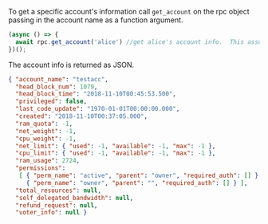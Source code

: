 To get a specific account's information call `get_account` on the rpc object passing in the account name as a function argument.
```javascript
(async () => {
  await rpc.get_account('alice') //get alice's account info.  This assumes the account 'alice' has been created on the chain specified in the rpc object.
})();
```

The account info is returned as JSON.
```json
{ "account_name": "testacc",
  "head_block_num": 1079,
  "head_block_time": "2018-11-10T00:45:53.500",
  "privileged": false,
  "last_code_update": "1970-01-01T00:00:00.000",
  "created": "2018-11-10T00:37:05.000",
  "ram_quota": -1,
  "net_weight": -1,
  "cpu_weight": -1,
  "net_limit": { "used": -1, "available": -1, "max": -1 },
  "cpu_limit": { "used": -1, "available": -1, "max": -1 },
  "ram_usage": 2724,
  "permissions":
   [ { "perm_name": "active", "parent": "owner", "required_auth": [] },
     { "perm_name": "owner", "parent": "", "required_auth": [] } ],
  "total_resources": null,
  "self_delegated_bandwidth": null,
  "refund_request": null,
  "voter_info": null }
```